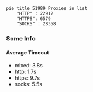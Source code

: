 
```mermaid
pie title 51989 Proxies in list
    "HTTP" : 22912
    "HTTPS": 6579
    "SOCKS" : 28358
```

### Some Info
#### Average Timeout

- mixed: 3.8s
- http: 1.7s
- https: 9.7s
- socks: 5.5s